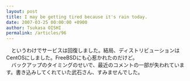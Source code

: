 ```yaml
---
layout: post
title: I may be getting tired because it's rain today.
date: 2007-03-25 00:00:00 +0900
author: Tsukasa OISHI
permalink: /articles/96
---
```



　というわけでサービスは回復しました。結局、ディストリビューションはCentOSにしました。FreeBSDにも心惹かれたのだけど。  
　バックアップのタイミングのせいで、最近のコメントの一部が失われています。書き込みしてくれていた武石さん、すみませんでした。  


